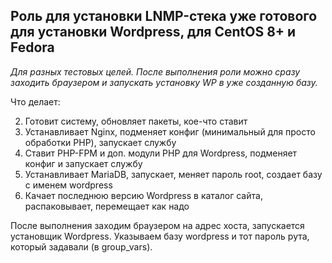 <h2>Роль для установки LNMP-стека уже готового для установки Wordpress, для CentOS 8+ и Fedora</h2>

<i>Для разных тестовых целей. После выполнения роли можно сразу заходить браузером и запускать установку WP в уже созданную базу.</i>

Что делает:

2) Готовит систему, обновляет пакеты, кое-что ставит
3) Устанавливает Nginx, подменяет конфиг (минимальный для просто обработки PHP), запускает службу
4) Ставит PHP-FPM и доп. модули PHP для Wordpress, подменяет конфиг и запускает службу
5) Устанавливает MariaDB, запускает, меняет пароль root, создает базу c именем wordpress
6) Качает последнюю версию Wordpress в каталог сайта, распаковывает, перемещает как надо

После выполнения заходим браузером на адрес хоста, запускается установщик Wordpress. Указываем базу wordpress и тот пароль рута, который задавали (в group_vars).
